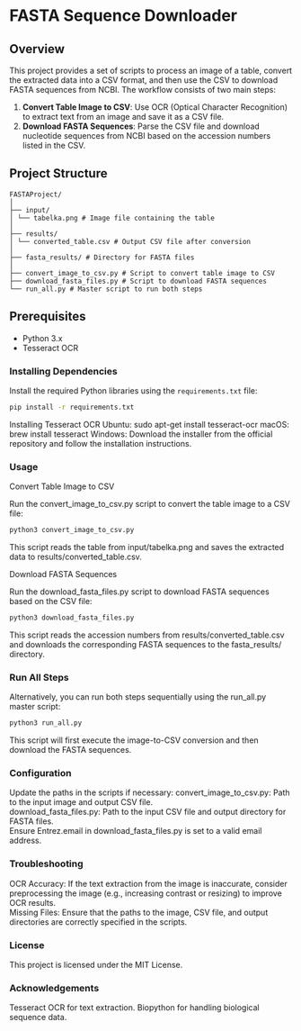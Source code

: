 # FASTA Sequence Downloader

## Overview

This project provides a set of scripts to process an image of a table, convert the extracted data into a CSV format, and then use the CSV to download FASTA sequences from NCBI. The workflow consists of two main steps:
1. **Convert Table Image to CSV**: Use OCR (Optical Character Recognition) to extract text from an image and save it as a CSV file.
2. **Download FASTA Sequences**: Parse the CSV file and download nucleotide sequences from NCBI based on the accession numbers listed in the CSV.

## Project Structure
```
FASTAProject/
│
├── input/
│ └── tabelka.png # Image file containing the table
│
├── results/
│ └── converted_table.csv # Output CSV file after conversion
│
├── fasta_results/ # Directory for FASTA files
│
├── convert_image_to_csv.py # Script to convert table image to CSV
├── download_fasta_files.py # Script to download FASTA sequences
└── run_all.py # Master script to run both steps
```

## Prerequisites

- Python 3.x
- Tesseract OCR

### Installing Dependencies

Install the required Python libraries using the `requirements.txt` file:

```bash
pip install -r requirements.txt
```
Installing Tesseract OCR
Ubuntu: sudo apt-get install tesseract-ocr
macOS: brew install tesseract
Windows: Download the installer from the official repository and follow the installation instructions.

### Usage
Convert Table Image to CSV

Run the convert_image_to_csv.py script to convert the table image to a CSV file:

```bash
python3 convert_image_to_csv.py
```
This script reads the table from input/tabelka.png and saves the extracted data to results/converted_table.csv.

Download FASTA Sequences

Run the download_fasta_files.py script to download FASTA sequences based on the CSV file:

```bash
python3 download_fasta_files.py
```
This script reads the accession numbers from results/converted_table.csv and downloads the corresponding FASTA sequences to the fasta_results/ directory.

### Run All Steps

Alternatively, you can run both steps sequentially using the run_all.py master script:

```bash
python3 run_all.py
```
This script will first execute the image-to-CSV conversion and then download the FASTA sequences.

### Configuration
Update the paths in the scripts if necessary:
convert_image_to_csv.py: Path to the input image and output CSV file. \
download_fasta_files.py: Path to the input CSV file and output directory for FASTA files. \
Ensure Entrez.email in download_fasta_files.py is set to a valid email address.

### Troubleshooting
OCR Accuracy: If the text extraction from the image is inaccurate, consider preprocessing the image (e.g., increasing contrast or resizing) to improve OCR results. \
Missing Files: Ensure that the paths to the image, CSV file, and output directories are correctly specified in the scripts.

### License
This project is licensed under the MIT License.

### Acknowledgements
Tesseract OCR for text extraction.
Biopython for handling biological sequence data.
